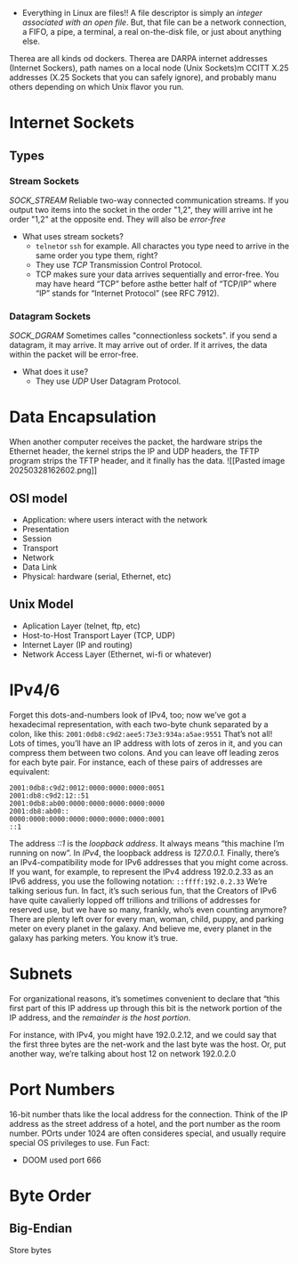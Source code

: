 - Everything in Linux are files!!
A file descriptor is simply an *integer associated with an open file*. But, that file can be a network connection, a FIFO, a pipe, a terminal, a real on-the-disk file, or just about anything else.

Therea are all kinds od dockers. Therea are DARPA internet addresses (Internet Sockers), path names on a local node (Unix Sockets)m CCITT X.25 addresses (X.25 Sockets that you can safely ignore), and probably manu others depending on which Unix flavor you run.

# Internet Sockets
## Types
### Stream Sockets
*SOCK_STREAM*
Reliable two-way connected communication streams. If you output two items into the socket in the order "1,2", they willl arrive int he order "1,2" at the opposite end. They will also be *error-free*

- What uses stream sockets?
	- `telnet`or `ssh` for example. All charactes you type need to arrive in the same order you type them, right? 
	- They use *TCP* Transmission Control Protocol. 
	- TCP makes sure your data arrives sequentially and error-free. You may have heard “TCP” before asthe better half of “TCP/IP” where “IP” stands for “Internet Protocol” (see RFC 7912).

### Datagram Sockets
*SOCK_DGRAM*
Sometimes calles "connectionless sockets". if you send a datagram, it may arrive. It may arrive out of order. If it arrives, the data within the packet will be error-free.
- What does it use?
	- They use *UDP* User Datagram Protocol.
# Data Encapsulation
When another computer receives the packet, the hardware strips the Ethernet header, the kernel strips the IP and UDP headers, the TFTP program strips the TFTP header, and it finally has the data.
![[Pasted image 20250328162602.png]]
## OSI model
- Application: where users interact with the network
- Presentation
- Session
- Transport
- Network
- Data Link
- Physical: hardware (serial, Ethernet, etc)
## Unix Model
- Aplication Layer (telnet, ftp, etc)
- Host-to-Host Transport Layer (TCP, UDP)
- Internet Layer (IP and routing)
- Network Access Layer (Ethernet, wi-fi or whatever)
# IPv4/6
Forget this dots-and-numbers look of IPv4, too; now we’ve got a hexadecimal representation, with each two-byte chunk separated by a colon, like this:
`2001:0db8:c9d2:aee5:73e3:934a:a5ae:9551`
That’s not all! Lots of times, you’ll have an IP address with lots of zeros in it, and you can compress them between two colons. And you can leave off leading zeros for each byte pair. For instance, each of these pairs of addresses are equivalent:
```
2001:0db8:c9d2:0012:0000:0000:0000:0051
2001:db8:c9d2:12::51
2001:0db8:ab00:0000:0000:0000:0000:0000
2001:db8:ab00::
0000:0000:0000:0000:0000:0000:0000:0001
::1
```
The address *::1* is the *loopback address*. It always means “this machine I’m running on now”. In *IPv4*, the loopback address is *127.0.0.1.*
Finally, there’s an IPv4-compatibility mode for IPv6 addresses that you might come across. If you want, for example, to represent the IPv4 address 192.0.2.33 as an IPv6 address, you use the following notation:
`::ffff:192.0.2.33`
We’re talking serious fun.
In fact, it’s such serious fun, that the Creators of IPv6 have quite cavalierly lopped off trillions and trillions of addresses for reserved use, but we have so many, frankly, who’s even counting anymore? There are plenty left over for every man, woman, child, puppy, and parking meter on every planet in the galaxy. And believe me, every planet in the galaxy has parking meters. You know it’s true.

# Subnets
For organizational reasons, it’s sometimes convenient to declare that “this first part of this IP address up through this bit is the network portion of the IP address, and the *remainder is the host portion*.

For instance, with IPv4, you might have 192.0.2.12, and we could say that the first three bytes are the net-work and the last byte was the host. Or, put another way, we’re talking about host 12 on network 192.0.2.0
# Port Numbers
16-bit number thats like the local address for the connection.
Think of the IP address as the street address of a hotel, and the port number as the room number.
POrts under 1024 are often consideres special, and usually require special OS privileges to use.
Fun Fact:
- DOOM used port 666

# Byte Order
## Big-Endian
Store bytes
##
